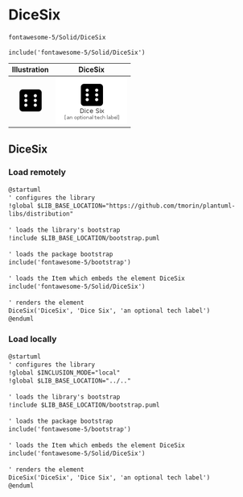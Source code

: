 # DiceSix


```text
fontawesome-5/Solid/DiceSix
```

```text
include('fontawesome-5/Solid/DiceSix')
```



| Illustration | DiceSix |
| :---: | :---: |
| ![illustration for Illustration](../../fontawesome-5/Solid/DiceSix.png) | ![illustration for DiceSix](../../fontawesome-5/Solid/DiceSix.Local.png) |




## DiceSix

### Load remotely
```plantuml
@startuml
' configures the library
!global $LIB_BASE_LOCATION="https://github.com/tmorin/plantuml-libs/distribution"

' loads the library's bootstrap
!include $LIB_BASE_LOCATION/bootstrap.puml

' loads the package bootstrap
include('fontawesome-5/bootstrap')

' loads the Item which embeds the element DiceSix
include('fontawesome-5/Solid/DiceSix')

' renders the element
DiceSix('DiceSix', 'Dice Six', 'an optional tech label')
@enduml
```

### Load locally
```plantuml
@startuml
' configures the library
!global $INCLUSION_MODE="local"
!global $LIB_BASE_LOCATION="../.."

' loads the library's bootstrap
!include $LIB_BASE_LOCATION/bootstrap.puml

' loads the package bootstrap
include('fontawesome-5/bootstrap')

' loads the Item which embeds the element DiceSix
include('fontawesome-5/Solid/DiceSix')

' renders the element
DiceSix('DiceSix', 'Dice Six', 'an optional tech label')
@enduml
```

